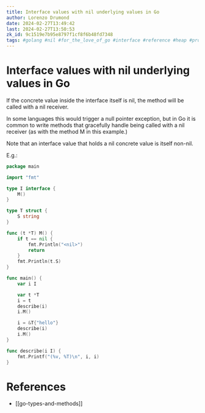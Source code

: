 ```yaml
---
title: Interface values with nil underlying values in Go
author: Lorenzo Drumond
date: 2024-02-27T13:49:42
last: 2024-02-27T13:50:53
zk_id: 9c1519e7b95e8797f1cf8f6b48fd7348
tags: #golang #nil #for_the_love_of_go #interface #reference #heap #programming #pass_by #values #value #methods #panic #stack #pointer
---
```



# Interface values with nil underlying values in Go
If the concrete value inside the interface itself is nil, the method will be called with a nil receiver.

In some languages this would trigger a null pointer exception, but in Go it is common to write methods that gracefully handle being called with a nil receiver (as with the method M in this example.)

Note that an interface value that holds a nil concrete value is itself non-nil.

E.g.:
```go
package main

import "fmt"

type I interface {
	M()
}

type T struct {
	S string
}

func (t *T) M() {
	if t == nil {
		fmt.Println("<nil>")
		return
	}
	fmt.Println(t.S)
}

func main() {
	var i I

	var t *T
	i = t
	describe(i)
	i.M()

	i = &T{"hello"}
	describe(i)
	i.M()
}

func describe(i I) {
	fmt.Printf("(%v, %T)\n", i, i)
}
```

# References
- [[go-types-and-methods]]

